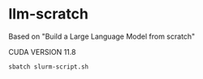 # llm-scratch
Based on "Build a Large Language Model from scratch"

CUDA VERSION 11.8
```
sbatch slurm-script.sh
```

